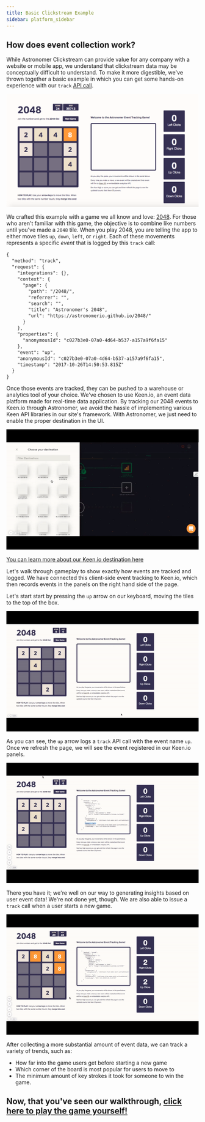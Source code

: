 ```yaml
---
title: Basic Clickstream Example
sidebar: platform_sidebar
---
```


## How does event collection work?

While Astronomer Clickstream can provide value for any company with a website or mobile app, we understand that clickstream data may be conceptually difficult to understand. To make it more digestible, we've thrown together a basic example in which you can get some hands-on experience with our `track` [API call](https://docs.metarouter.io/v2/clickstream/calls.html#track).

<a class="no_icon" href="https://astronomerio.github.io/2048/" target="_blank">![2048-4](../../images/2048-4.png)</a>

We crafted this example with a game we all know and love: [2048](http://super-collider.github.io/2048/). For those who aren't familiar with this game, the objective is to combine like numbers until you've made a `2048` tile. When you play 2048, you are telling the app to either move tiles `up`, `down`, `left`, or `right`. Each of these movements represents a specific *event* that is logged by this `track` call:

```
{
  "method": "track",
  "request": {
    "integrations": {},
    "context": {
      "page": {
        "path": "/2048/",
        "referrer": "",
        "search": "",
        "title": "Astronomer's 2048",
        "url": "https://astronomerio.github.io/2048/"
      }
    },
    "properties": {
      "anonymousId": "c027b3e0-07a0-4d64-b537-a157a9f6fa15"
    },
    "event": "up",
    "anonymousId": "c027b3e0-07a0-4d64-b537-a157a9f6fa15",
    "timestamp": "2017-10-26T14:50:53.815Z"
  }
}
```

Once those events are tracked, they can be pushed to a warehouse or analytics tool of your choice. We've chosen to use Keen.io, an event data platform made for real-time data application. By tracking our 2048 events to Keen.io through Astronomer, we avoid the hassle of implementing various Keen API libraries in our site's framework. With Astronomer, we just need to enable the proper destination in the UI.

![2048-5](../../images/2048-5.gif)

[You can learn more about our Keen.io destination here](destinations/keen-io.html)

Let's walk through gameplay to show exactly how events are tracked and logged. We have connected this client-side event tracking to Keen.io, which then records events in the panels on the right hand side of the page.

Let's start start by pressing the `up` arrow on our keyboard, moving the tiles to the top of the box.

![2048-1](../../images/2048-1.gif)

As you can see, the `up` arrow logs a `track` API call with the event name `up`. Once we refresh the page, we will see the event registered in our Keen.io panels.

![2048-2](../../images/2048-2.gif)

There you have it; we're well on our way to generating insights based on user event data! We're not done yet, though. We are also able to issue a `track` call when a user starts a new game.

![2048-3](../../images/2048-3.gif)

After collecting a more substantial amount of event data, we can track a variety of trends, such as:

* How far into the game users get before starting a new game
* Which corner of the board is most popular for users to move to
* The minimum amount of key strokes it took for someone to win the game.

## Now, that you've seen our walkthrough, <a href="https://super-collider.github.io/2048/" target="_blank">click here to play the game yourself!</a>
